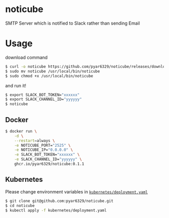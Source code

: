 # noticube

SMTP Server which is notified to Slack rather than sending Email

# Usage

download command

```bash
$ curl -o noticube https://github.com/pyar6329/noticube/releases/download/0.1.0/noticube-Linux-x86_64
$ sudo mv noticube /usr/local/bin/noticube
$ sudo chmod +x /usr/local/bin/noticube
```

and run it!

```bash
$ export SLACK_BOT_TOKEN="xxxxxx"
$ export SLACK_CHANNEL_ID="yyyyyy"
$ noticube
```

## Docker

```bash
$ docker run \
    -d \
    --restart=always \
    -e NOTICUBE_PORT="2525" \
    -e NOTICUBE_IP="0.0.0.0" \
    -e SLACK_BOT_TOKEN="xxxxxx" \
    -e SLACK_CHANNEL_ID="yyyyyy" \
    ghcr.io/pyar6329/noticube:0.1.1
```

## Kubernetes

Please change environment variables in [`kubernetes/deployment.yaml`](https://github.com/pyar6329/noticube/blob/main/kubernetes/deployment.yaml#L27-L28)

```bash
$ git clone git@github.com:pyar6329/noticube.git
$ cd noticube
$ kubectl apply -f kubernetes/deployment.yaml
```
